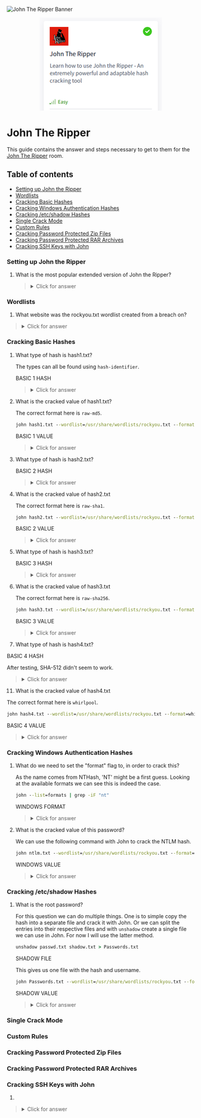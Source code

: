 ![John The Ripper Banner](https://assets.tryhackme.com/room-banners/johntheripper.png)

<p align="center">
   <img src="https://github.com/Kevinovitz/TryHackMe_Writeups/blob/main/johntheripper0/John_The_Ripper_Cover.png" alt="John The Ripper Logo">
</p>

# John The Ripper

This guide contains the answer and steps necessary to get to them for the [John The Ripper](https://tryhackme.com/room/johntheripper0) room.

## Table of contents

- [Setting up John the Ripper](#setting-up-john-the-ripper)
- [Wordlists](#wordlists)
- [Cracking Basic Hashes](#cracking-basic-hashes)
- [Cracking Windows Authentication Hashes](#cracking-windows-authentication-hashes)
- [Cracking /etc/shadow Hashes](#cracking-/etc/shadow-hashes)
- [Single Crack Mode](#single-crack-mode)
- [Custom Rules](#custom-rules)
- [Cracking Password Protected Zip Files](#cracking-password-protected-zip-files)
- [Cracking Password Protected RAR Archives](#cracking-password-protected-rar-archives)
- [Cracking SSH Keys with John ](#cracking-ssh-keys-with-john)

### Setting up John the Ripper

1. What is the most popular extended version of John the Ripper?

   ><details><summary>Click for answer</summary>Jumbo John</details>
   
### Wordlists

1.  What website was the rockyou.txt wordlist created from a breach on?

   ><details><summary>Click for answer</summary>rockyou.com</details>

### Cracking Basic Hashes

1. What type of hash is hash1.txt?

   The types can all be found using `hash-identifier`.

   BASIC 1 HASH

   ><details><summary>Click for answer</summary>MD5</details>

3. What is the cracked value of hash1.txt?

   The correct format here is `raw-md5`.

   ```cmd
   john hash1.txt --wordlist=/usr/share/wordlists/rockyou.txt --format=raw-md5
   ```

   BASIC 1 VALUE

   ><details><summary>Click for answer</summary>biscuit</details>

5. What type of hash is hash2.txt?

   BASIC 2 HASH

   ><details><summary>Click for answer</summary><SHA1/details>

6. What is the cracked value of hash2.txt

   The correct format here is `raw-sha1`.

   ```cmd
   john hash2.txt --wordlist=/usr/share/wordlists/rockyou.txt --format=raw-sha1
   ```

   BASIC 2 VALUE

   ><details><summary>Click for answer</summary>kangeroo</details>

8. What type of hash is hash3.txt?

   BASIC 3 HASH

   ><details><summary>Click for answer</summary>SHA256</details>

9. What is the cracked value of hash3.txt

   The correct format here is `raw-sha256`.

   ```cmd
   john hash3.txt --wordlist=/usr/share/wordlists/rockyou.txt --format=raw-sha256
   ```

   BASIC 3 VALUE

   ><details><summary>Click for answer</summary>microphone</details>

11. What type of hash is hash4.txt?

   BASIC 4 HASH

   After testing, SHA-512 didn't seem to work.

   ><details><summary>Click for answer</summary>Whirlpool</details>

11. What is the cracked value of hash4.txt

   The correct format here is `whirlpool`.

   ```cmd
   john hash4.txt --wordlist=/usr/share/wordlists/rockyou.txt --format=whirlpool
   ```

   BASIC 4 VALUE

   ><details><summary>Click for answer</summary>colossal</details>

### Cracking Windows Authentication Hashes

1. What do we need to set the "format" flag to, in order to crack this?

   As the name comes from NTHash, 'NT' might be a first guess. Looking at the available formats we can see this is indeed the case.

   ```cmd
   john --list=formats | grep -iF "nt" 
   ```

   WINDOWS FORMAT

   ><details><summary>Click for answer</summary>NT</details>

3. What is the cracked value of this password?

   We can use the following command with John to crack the NTLM hash.

   ```cmd
   john ntlm.txt --wordlist=/usr/share/wordlists/rockyou.txt --format=nt
   ```

   WINDOWS VALUE
   
   ><details><summary>Click for answer</summary>mushroom</details>

### Cracking /etc/shadow Hashes

1. What is the root password?

   For this question we can do multiple things. One is to simple copy the hash into a separate file and crack it with John. Or we can split the entries into their respective files and with `unshadow` create a single file we can use in John. For now I will use the latter method.

   ```cmd
   unshadow passwd.txt shadow.txt > Passwords.txt
   ```

   SHADOW FILE

   This gives us one file with the hash and username.

   ```cmd
   john Passwords.txt --wordlist=/usr/share/wordlists/rockyou.txt --format=sha512crypt
   ```

   SHADOW VALUE

   ><details><summary>Click for answer</summary>1234</details>

### Single Crack Mode




### Custom Rules




### Cracking Password Protected Zip Files




### Cracking Password Protected RAR Archives




### Cracking SSH Keys with John 



1. 

   

   ><details><summary>Click for answer</summary></details>
